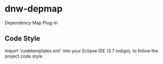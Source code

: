 dnw-depmap
=============

Dependency Map Plug-in

Code Style
----------
Import 'codetemplates.xml' into your Eclipse IDE (3.7 indigo), to follow the project code style.
